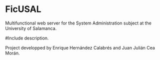 # FicUSAL
Multifunctional web server for the System Administration subject at the University of Salamanca.

#Include description.

Project developped by Enrique Hernández Calabrés and Juan Julián Cea Morán.
